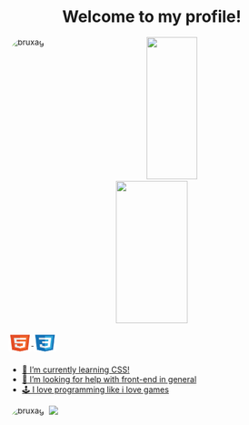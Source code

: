 ### <h1 align="center">Welcome to my profile!</h1>

<div align="center">
  <img align="left" alt="bruxagif" height="150" style="border-radius:50px;" src="https://cdn.discordapp.com/attachments/204103228269264896/970122962470576138/Sprite-0001.gif">
</div>






<div align="center">
  <a href="https://github.com/wesleyalmeidasilva">
  <img height="250em" width="42%" src="https://github-readme-stats.vercel.app/api?username=wesleyalmeidasilva&show_icons=true&theme=dracula&include_all_commits=true&count_private=true"/>
  <img height="250em" width="50%" src="https://github-readme-stats.vercel.app/api/top-langs/?username=wesleyalmeidasilva&layout=compact&langs_count=7&theme=dracula"/>
</div>

<div style="display: inline_block"><br>
  <img align="center" alt="HTML" height="30" width="40" src="https://raw.githubusercontent.com/devicons/devicon/master/icons/html5/html5-original.svg">
  <img align="center" alt="CSS" height="30" width="40" src="https://raw.githubusercontent.com/devicons/devicon/master/icons/css3/css3-original.svg">
</div>
  
###

- 🌱 I’m currently learning CSS!
- 🤔 I’m looking for help with front-end in general
- 🕹️ I love programming like i love games

<div> 
  <a href="https://www.instagram.com/sr.nkens/" target="_blank"><img src="https://img.shields.io/badge/-Instagram-%23E4405F?style=for-the-badge&logo=instagram&logoColor=white" target="_blank" ></a>
  <img align="left" alt="bruxagif" height="150" style="border-radius:50px;" src="https://cdn.discordapp.com/attachments/204103228269264896/970122962470576138/Sprite-0001.gif">
</div>
